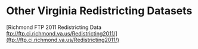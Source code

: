 # Other Virginia Redistricting Datasets  

[Richmond FTP 2011 Redistricting Data ftp://ftp.ci.richmond.va.us/Redistricting2011/](ftp://ftp.ci.richmond.va.us/Redistricting2011/)  

